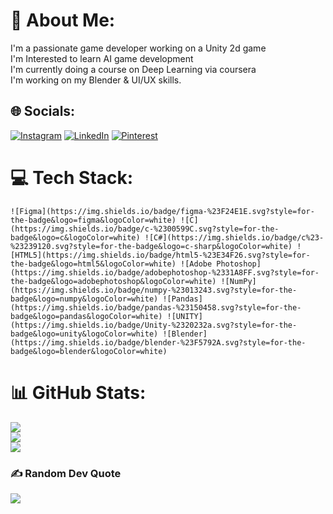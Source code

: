 # 💫 About Me:
I'm a passionate game developer working on a Unity 2d game<br>I'm Interested to learn AI game development<br>I'm currently doing a course on Deep Learning via coursera<br>I'm working on my Blender & UI/UX skills.<br>


## 🌐 Socials:
[![Instagram](https://img.shields.io/badge/Instagram-%23E4405F.svg?logo=Instagram&logoColor=white)](https://instagram.com/sanjj1628) [![LinkedIn](https://img.shields.io/badge/LinkedIn-%230077B5.svg?logo=linkedin&logoColor=white)](https://linkedin.com/in/sanj16) [![Pinterest](https://img.shields.io/badge/Pinterest-%23E60023.svg?logo=Pinterest&logoColor=white)](https://pinterest.com/idontknowwhattochooselmao) 

# 💻 Tech Stack:
	![Figma](https://img.shields.io/badge/figma-%23F24E1E.svg?style=for-the-badge&logo=figma&logoColor=white) ![C](https://img.shields.io/badge/c-%2300599C.svg?style=for-the-badge&logo=c&logoColor=white) ![C#](https://img.shields.io/badge/c%23-%23239120.svg?style=for-the-badge&logo=c-sharp&logoColor=white) ![HTML5](https://img.shields.io/badge/html5-%23E34F26.svg?style=for-the-badge&logo=html5&logoColor=white) ![Adobe Photoshop](https://img.shields.io/badge/adobephotoshop-%2331A8FF.svg?style=for-the-badge&logo=adobephotoshop&logoColor=white) ![NumPy](https://img.shields.io/badge/numpy-%23013243.svg?style=for-the-badge&logo=numpy&logoColor=white) ![Pandas](https://img.shields.io/badge/pandas-%23150458.svg?style=for-the-badge&logo=pandas&logoColor=white) ![UNITY](https://img.shields.io/badge/Unity-%2320232a.svg?style=for-the-badge&logo=unity&logoColor=white) ![Blender](https://img.shields.io/badge/blender-%23F5792A.svg?style=for-the-badge&logo=blender&logoColor=white)
# 📊 GitHub Stats:
![](https://github-readme-stats.vercel.app/api?username=sanj16&theme=dark&hide_border=false&include_all_commits=false&count_private=false)<br/>
![](https://github-readme-streak-stats.herokuapp.com/?user=sanj16&theme=dark&hide_border=false)<br/>
![](https://github-readme-stats.vercel.app/api/top-langs/?username=sanj16&theme=dark&hide_border=false&include_all_commits=false&count_private=false&layout=compact)

### ✍️ Random Dev Quote
![](https://quotes-github-readme.vercel.app/api?type=horizontal&theme=radical)

<!-- Proudly created with GPRM ( https://gprm.itsvg.in ) -->
